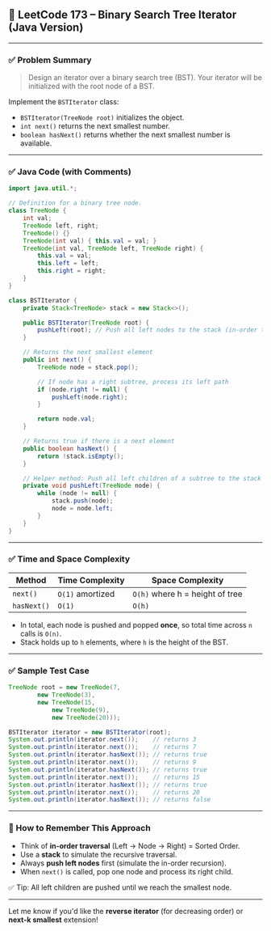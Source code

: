 ## 🧭 LeetCode 173 – Binary Search Tree Iterator (Java Version)

---

### ✅ Problem Summary
> Design an iterator over a binary search tree (BST). Your iterator will be initialized with the root node of a BST.

Implement the `BSTIterator` class:
- `BSTIterator(TreeNode root)` initializes the object.
- `int next()` returns the next smallest number.
- `boolean hasNext()` returns whether the next smallest number is available.

---

### ✅ Java Code (with Comments)

```java
import java.util.*;

// Definition for a binary tree node.
class TreeNode {
    int val;
    TreeNode left, right;
    TreeNode() {}
    TreeNode(int val) { this.val = val; }
    TreeNode(int val, TreeNode left, TreeNode right) {
        this.val = val;
        this.left = left;
        this.right = right;
    }
}

class BSTIterator {
    private Stack<TreeNode> stack = new Stack<>();

    public BSTIterator(TreeNode root) {
        pushLeft(root); // Push all left nodes to the stack (in-order traversal)
    }

    // Returns the next smallest element
    public int next() {
        TreeNode node = stack.pop();

        // If node has a right subtree, process its left path
        if (node.right != null) {
            pushLeft(node.right);
        }

        return node.val;
    }

    // Returns true if there is a next element
    public boolean hasNext() {
        return !stack.isEmpty();
    }

    // Helper method: Push all left children of a subtree to the stack
    private void pushLeft(TreeNode node) {
        while (node != null) {
            stack.push(node);
            node = node.left;
        }
    }
}
```

---

### ✅ Time and Space Complexity

| Method        | Time Complexity | Space Complexity |
|---------------|------------------|-------------------|
| `next()`      | `O(1)` amortized | `O(h)` where h = height of tree |
| `hasNext()`   | `O(1)`           | `O(h)`            |

- In total, each node is pushed and popped **once**, so total time across `n` calls is `O(n)`.
- Stack holds up to `h` elements, where `h` is the height of the BST.

---

### ✅ Sample Test Case

```java
TreeNode root = new TreeNode(7,
        new TreeNode(3),
        new TreeNode(15,
            new TreeNode(9),
            new TreeNode(20)));

BSTIterator iterator = new BSTIterator(root);
System.out.println(iterator.next());    // returns 3
System.out.println(iterator.next());    // returns 7
System.out.println(iterator.hasNext()); // returns true
System.out.println(iterator.next());    // returns 9
System.out.println(iterator.hasNext()); // returns true
System.out.println(iterator.next());    // returns 15
System.out.println(iterator.hasNext()); // returns true
System.out.println(iterator.next());    // returns 20
System.out.println(iterator.hasNext()); // returns false
```

---

### 🧠 How to Remember This Approach

- Think of **in-order traversal** (Left → Node → Right) = Sorted Order.
- Use a **stack** to simulate the recursive traversal.
- Always **push left nodes** first (simulate the in-order recursion).
- When `next()` is called, pop one node and process its right child.

✅ Tip: All left children are pushed until we reach the smallest node.

---

Let me know if you'd like the **reverse iterator** (for decreasing order) or **next-k smallest** extension!
